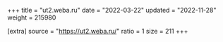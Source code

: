 +++
title = "ut2.weba.ru"
date = "2022-03-22"
updated = "2022-11-28"
weight = 215980

[extra]
source = "https://ut2.weba.ru/"
ratio = 1
size = 211
+++
